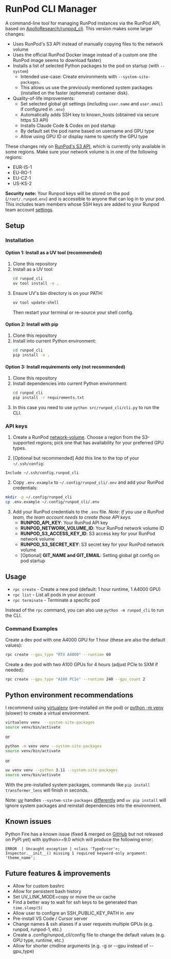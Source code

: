 # RunPod CLI Manager

A command-line tool for managing RunPod instances via the RunPod API, based on 
[ApolloResearch/runpod_cli](https://github.com/ApolloResearch/runpod_cli). This
version makes some larger changes:
- Uses RunPod's S3 API instead of manually copying files to the network volume
- Uses the official RunPod Docker image instead of a custom one (the RunPod image seems to download faster)
- Installs a list of selected Python packages to the pod on startup (with `--system`)
  - Intended use-case: Create environments with `--system-site-packages`.
  - This allows us use the previously mentioned system packages (installed on the faster (ephemeral) container disk).
- Quality-of-life improvements:
  - Set selected global git settings (including `user.name` and `user.email` if configured in `.env`)
  - Automatically adds SSH key to known_hosts (obtained via secure https S3 API)
  - Installs Claude Code & Codex on pod startup
  - By default set the pod name based on username and GPU type
  - Allow using GPU ID or display name to specify the GPU type

These changes rely on [RunPod's S3 API](https://docs.runpod.io/serverless/storage/s3-api), which is currently only available in some regions. Make sure your network volume is in one of the following regions:
- EUR-IS-1
- EU-RO-1
- EU-CZ-1
- US-KS-2


**Security note:** Your Runpod keys will be stored on the pod (`/root/.runpod.env`) and is accessible to anyone that can log in to your pod. This includes team members whose SSH keys are added to your Runpod team account [settings](https://console.runpod.io/user/settings).

## Setup

### Installation

#### Option 1: Install as a UV tool (recommended)

1. Clone this repository
2. Install as a UV tool:
   ```bash
   cd runpod_cli
   uv tool install -e .
   ```
3. Ensure UV's bin directory is on your PATH:
   ```bash
   uv tool update-shell
   ```
   Then restart your terminal or re-source your shell config.

#### Option 2: Install with pip

1. Clone this repository
2. Install into current Python environment:
   ```bash
   cd runpod_cli
   pip install -e .
   ```

#### Option 3: Install requirements only (not recommended)

1. Clone this repository
2. Install dependencies into current Python environment:
   ```bash
   cd runpod_cli
   pip install -r requirements.txt
   ```
3. In this case you need to use `python src/runpod_cli/cli.py` to run the CLI.

### API keys

1. Create a RunPod [network-volume](https://docs.runpod.io/pods/storage/create-network-volumes). Choose a region from the S3-supported regions; pick one that has availability for your preferred GPU types.

2. [Optional but recommended] Add this line to the top of your `~/.ssh/config`:
```
Include ~/.ssh/config.runpod_cli
```

2. Copy `.env.example` to `~/.config/runpod_cli/.env` and add your RunPod credentials:
```bash
mkdir -p ~/.config/runpod_cli
cp .env.example ~/.config/runpod_cli/.env
```

3. Add your RunPod credentials to the `.env` file. *Note: If you use a RunPod team, the team account needs to create those API keys.*
   - **RUNPOD_API_KEY**: Your RunPod API key
   - **RUNPOD_NETWORK_VOLUME_ID**: Your RunPod network volume ID
   - **RUNPOD_S3_ACCESS_KEY_ID**: S3 access key for your RunPod network volume
   - **RUNPOD_S3_SECRET_KEY**: S3 secret key for your RunPod network volume
   - [Optional] **GIT_NAME and GIT_EMAIL**: Setting global git config on pod startup

## Usage
* `rpc create` - Create a new pod (default: 1 hour runtime, 1 A4000 GPU)
* `rpc list` - List all pods in your account
* `rpc terminate` - Terminate a specific pod

Instead of the `rpc` command, you can also use `python -m runpod_cli` to run the CLI.

### Command Examples
Create a dev pod with one A4000 GPU for 1 hour (these are also the default values):

```bash
rpc create --gpu_type "RTX A4000" --runtime 60
```

Create a dev pod with two A100 GPUs for 4 hours (adjust PCIe to SXM if needed):
```bash
rpc create --gpu_type "A100 PCIe" --runtime 240 --gpu_count 2
```

## Python environment recommendations

I recommend using [virtualenv](https://virtualenv.pypa.io/en/latest/) (pre-installed on the pod)
or [python -m venv](https://docs.python.org/3/library/venv.html) (slower) to create a virtual environment.
```bash
virtualenv venv  --system-site-packages
source venv/bin/activate
```
or
```bash
python -m venv venv --system-site-packages
source venv/bin/activate
```
or
```bash
uv venv venv --python 3.11 --system-site-packages
source venv/bin/activate
```
With the pre-installed system packages, commands like `pip install transformer_lens` will finish in seconds.

Note: [uv](https://docs.astral.sh/uv/) handles `--system-site-packages`
[differently](https://docs.astral.sh/uv/reference/cli/#uv-venv--system-site-packages)
and `uv pip install` will ignore system packages and reinstall dependencies
into the environment.


## Known issues
Python Fire has a known issue (fixed & merged on [GitHub](https://github.com/google/python-fire/pull/588/files) but not released on PyPI yet)
with ipython>=9.0 which will produce the following error:
```
ERROR  | Uncaught exception | <class 'TypeError'>; Inspector.__init__() missing 1 required keyword-only argument: 'theme_name';
```

## Future features & improvements
- Allow for custom bashrc
- Allow for persistent bash history
- Set UV_LINK_MODE=copy or move the uv cache
- Find a better way to wait for ssh keys to be generated than `time.sleep(5)`
- Allow user to configre an SSH_PUBLIC_KEY_PATH in .env
- Pre-install VS Code / Cursor server
- Change names & ssh aliases if a user requests multiple GPUs (e.g. runpod, runpod-1, etc.)
- Create a .config/runpod_cli/config file to change the default values (e.g. GPU type, runtime, etc.)
- Allow for shorter cmdline arguments (e.g. -g or --gpu instead of --gpu_type)